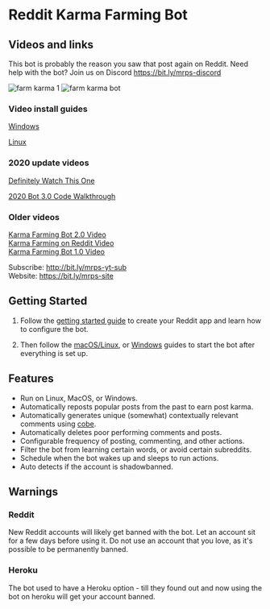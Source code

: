 # Reddit Karma Farming Bot

## Videos and links

This bot is probably the reason you saw that post again on Reddit. Need help with the bot? Join us on Discord https://bit.ly/mrps-discord 

![farm karma 1](https://user-images.githubusercontent.com/1307942/86540032-7e1a2c00-bef9-11ea-9266-16830c5b9dfa.png)
![farm karma bot](https://user-images.githubusercontent.com/1307942/86153469-a40a8f80-baf9-11ea-80b5-d86dd31108d6.png)

### Video install guides
[Windows](https://youtu.be/6ICjZUHO2_I)

[Linux](https://youtu.be/ga0OC6lYSRs)

### 2020 update videos

[Definitely Watch This One](https://www.youtube.com/watch?v=nWYRGXesb3I)

[2020 Bot 3.0 Code Walkthrough](https://www.youtube.com/watch?v=83zWIz3b7o0)

### Older videos

[Karma Farming Bot 2.0 Video](https://www.youtube.com/watch?v=CCMGHepPBso)  
[Karma Farming on Reddit Video](https://www.youtube.com/watch?v=8DrOERA5FGc)  
[Karma Farming Bot 1.0 Video](https://www.youtube.com/watch?v=KgWsqKkDEtI)  

Subscribe: http://bit.ly/mrps-yt-sub  
Website: https://bit.ly/mrps-site  

## Getting Started

1. Follow the [getting started guide](docs/1-getting-started.md) to create your Reddit app and learn how to configure the bot.

2. Then follow the [macOS/Linux](docs/2-linux-macos.md), or [Windows](docs/3-windows.md) guides to start the bot after everything is set up.

## Features

- Run on Linux, MacOS, or Windows.
- Automatically reposts popular posts from the past to earn post karma.
- Automatically generates unique (somewhat) contextually relevant comments using [cobe](https://github.com/pteichman/cobe).
- Automatically deletes poor performing comments and posts.
- Configurable frequency of posting, commenting, and other actions.
- Filter the bot from learning certain words, or avoid certain subreddits.
- Schedule when the bot wakes up and sleeps to run actions.
- Auto detects if the account is shadowbanned.

## Warnings

### Reddit

New Reddit accounts will likely get banned with the bot. Let an account sit for a few days before using it. Do not use an account that you love, as it's possible to be permanently banned.

### Heroku

The bot used to have a Heroku option - till they found out and now using the bot on heroku will get your account banned.
